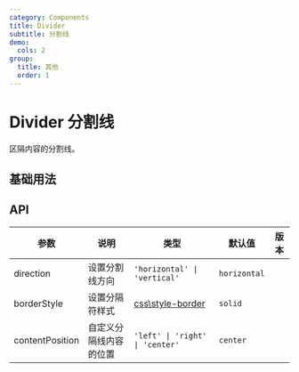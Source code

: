 ```yaml
---
category: Components
title: Divider
subtitle: 分割线
demo:
  cols: 2
group:
  title: 其他
  order: 1
---
```


# Divider 分割线

区隔内容的分割线。

## 基础用法

<!-- prettier-ignore -->
<code src="./demo/basic.tsx"></code>

## API

| 参数            | 说明                   | 类型                                                                              | 默认值       | 版本 |
| --------------- | ---------------------- | --------------------------------------------------------------------------------- | ------------ | ---- |
| direction       | 设置分割线方向         | `'horizontal' \| 'vertical'`                                                      | `horizontal` |      |
| borderStyle     | 设置分隔符样式         | [css\style-border](https://developer.mozilla.org/zh-CN/docs/Web/CSS/border-style) | `solid`      |      |
| contentPosition | 自定义分隔线内容的位置 | `'left' \| 'right' \| 'center'`                                                   | `center`     |      |
